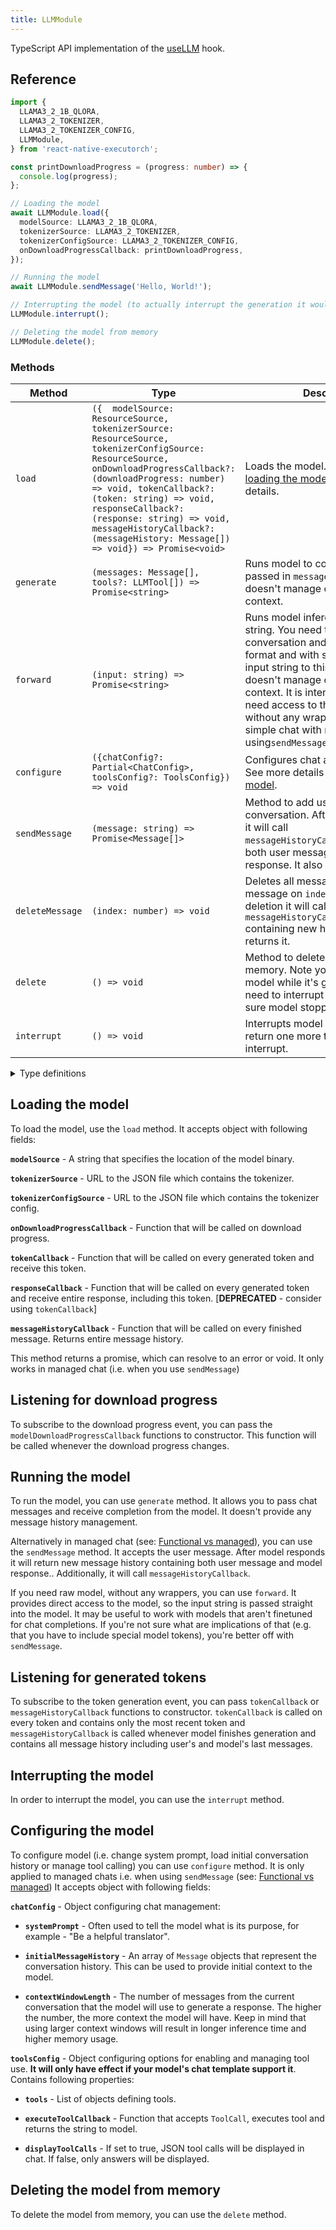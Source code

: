 ```yaml
---
title: LLMModule
---
```


TypeScript API implementation of the [useLLM](../natural-language-processing/useLLM.md) hook.

## Reference

```typescript
import {
  LLAMA3_2_1B_QLORA,
  LLAMA3_2_TOKENIZER,
  LLAMA3_2_TOKENIZER_CONFIG,
  LLMModule,
} from 'react-native-executorch';

const printDownloadProgress = (progress: number) => {
  console.log(progress);
};

// Loading the model
await LLMModule.load({
  modelSource: LLAMA3_2_1B_QLORA,
  tokenizerSource: LLAMA3_2_TOKENIZER,
  tokenizerConfigSource: LLAMA3_2_TOKENIZER_CONFIG,
  onDownloadProgressCallback: printDownloadProgress,
});

// Running the model
await LLMModule.sendMessage('Hello, World!');

// Interrupting the model (to actually interrupt the generation it would have to be called when sendMessage or forward is running)
LLMModule.interrupt();

// Deleting the model from memory
LLMModule.delete();
```

### Methods

| Method          | Type                                                                                                                                                                                                                                                                                                                                                | Description                                                                                                                                                                                                                                                                                                                                                                 |
| --------------- | --------------------------------------------------------------------------------------------------------------------------------------------------------------------------------------------------------------------------------------------------------------------------------------------------------------------------------------------------- | --------------------------------------------------------------------------------------------------------------------------------------------------------------------------------------------------------------------------------------------------------------------------------------------------------------------------------------------------------------------------- |
| `load`          | `({  modelSource: ResourceSource, tokenizerSource: ResourceSource, tokenizerConfigSource: ResourceSource, onDownloadProgressCallback?: (downloadProgress: number) => void, tokenCallback?: (token: string) => void, responseCallback?: (response: string) => void, messageHistoryCallback?: (messageHistory: Message[]) => void}) => Promise<void>` | Loads the model. Checkout the [loading the model](#loading-the-model) section for details.                                                                                                                                                                                                                                                                                  |
| `generate`      | `(messages: Message[], tools?: LLMTool[]) => Promise<string>`                                                                                                                                                                                                                                                                                       | Runs model to complete chat passed in `messages` argument. It doesn't manage conversation context.                                                                                                                                                                                                                                                                          |
| `forward`       | `(input: string) => Promise<string>`                                                                                                                                                                                                                                                                                                                | Runs model inference with raw input string. You need to provide entire conversation and prompt (in correct format and with special tokens!) in input string to this method. It doesn't manage conversation context. It is intended for users that need access to the model itself without any wrapper. If you want a simple chat with model the consider using`sendMessage` |
| `configure`     | `({chatConfig?: Partial<ChatConfig>, toolsConfig?: ToolsConfig}) => void`                                                                                                                                                                                                                                                                           | Configures chat and tool calling. See more details in [configuring the model](#configuring-the-model).                                                                                                                                                                                                                                                                      |
| `sendMessage`   | `(message: string) => Promise<Message[]>`                                                                                                                                                                                                                                                                                                           | Method to add user message to conversation. After model responds it will call `messageHistoryCallback()`containing both user message and model response. It also returns them.                                                                                                                                                                                              |
| `deleteMessage` | `(index: number) => void`                                                                                                                                                                                                                                                                                                                           | Deletes all messages starting with message on `index` position. After deletion it will call `messageHistoryCallback()` containing new history. It also returns it.                                                                                                                                                                                                          |
| `delete`        | `() => void`                                                                                                                                                                                                                                                                                                                                        | Method to delete the model from memory. Note you cannot delete model while it's generating. You need to interrupt it first and make sure model stopped generation.                                                                                                                                                                                                          |
| `interrupt`     | `() => void`                                                                                                                                                                                                                                                                                                                                        | Interrupts model generation. It may return one more token after interrupt.                                                                                                                                                                                                                                                                                                  |

<details>
<summary>Type definitions</summary>

```typescript
type ResourceSource = string | number | object;

type MessageRole = 'user' | 'assistant' | 'system';

interface Message {
  role: MessageRole;
  content: string;
}
interface ChatConfig {
  initialMessageHistory: Message[];
  contextWindowLength: number;
  systemPrompt: string;
}

// tool calling
interface ToolsConfig {
  tools: LLMTool[];
  executeToolCallback: (call: ToolCall) => Promise<string | null>;
  displayToolCalls?: boolean;
}

interface ToolCall {
  toolName: string;
  arguments: Object;
}

type LLMTool = Object;
```

</details>

## Loading the model

To load the model, use the `load` method. It accepts object with following fields:

**`modelSource`** - A string that specifies the location of the model binary.

**`tokenizerSource`** - URL to the JSON file which contains the tokenizer.

**`tokenizerConfigSource`** - URL to the JSON file which contains the tokenizer config.

**`onDownloadProgressCallback`** - Function that will be called on download progress.

**`tokenCallback`** - Function that will be called on every generated token and receive this token.

**`responseCallback`** - Function that will be called on every generated token and receive entire response, including this token. [**DEPRECATED** - consider using `tokenCallback`]

**`messageHistoryCallback`** - Function that will be called on every finished message. Returns entire message history.

This method returns a promise, which can resolve to an error or void. It only works in managed chat (i.e. when you use `sendMessage`)

## Listening for download progress

To subscribe to the download progress event, you can pass the `modelDownloadProgressCallback` functions to constructor. This function will be called whenever the download progress changes.

## Running the model

To run the model, you can use `generate` method. It allows you to pass chat messages and receive completion from the model. It doesn't provide any message history management.

Alternatively in managed chat (see: [Functional vs managed](../natural-language-processing/useLLM#functional-vs-managed)), you can use the `sendMessage` method. It accepts the user message. After model responds it will return new message history containing both user message and model response.. Additionally, it will call `messageHistoryCallback`.

If you need raw model, without any wrappers, you can use `forward`. It provides direct access to the model, so the input string is passed straight into the model. It may be useful to work with models that aren't finetuned for chat completions. If you're not sure what are implications of that (e.g. that you have to include special model tokens), you're better off with `sendMessage`.

## Listening for generated tokens

To subscribe to the token generation event, you can pass `tokenCallback` or `messageHistoryCallback` functions to constructor. `tokenCallback` is called on every token and contains only the most recent token and `messageHistoryCallback` is called whenever model finishes generation and contains all message history including user's and model's last messages.

## Interrupting the model

In order to interrupt the model, you can use the `interrupt` method.

## Configuring the model

To configure model (i.e. change system prompt, load initial conversation history or manage tool calling) you can use
`configure` method. It is only applied to managed chats i.e. when using `sendMessage` (see: [Functional vs managed](../natural-language-processing/useLLM#functional-vs-managed)) It accepts object with following fields:

**`chatConfig`** - Object configuring chat management:

- **`systemPrompt`** - Often used to tell the model what is its purpose, for example - "Be a helpful translator".

- **`initialMessageHistory`** - An array of `Message` objects that represent the conversation history. This can be used to provide initial context to the model.

- **`contextWindowLength`** - The number of messages from the current conversation that the model will use to generate a response. The higher the number, the more context the model will have. Keep in mind that using larger context windows will result in longer inference time and higher memory usage.

**`toolsConfig`** - Object configuring options for enabling and managing tool use. **It will only have effect if your model's chat template support it**. Contains following properties:

- **`tools`** - List of objects defining tools.

- **`executeToolCallback`** - Function that accepts `ToolCall`, executes tool and returns the string to model.

- **`displayToolCalls`** - If set to true, JSON tool calls will be displayed in chat. If false, only answers will be displayed.

## Deleting the model from memory

To delete the model from memory, you can use the `delete` method.
